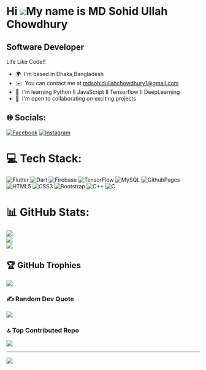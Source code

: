 Hi ![](https://user-images.githubusercontent.com/18350557/176309783-0785949b-9127-417c-8b55-ab5a4333674e.gif)My name is MD Sohid Ullah Chowdhury
================================================================================================================================================

Software Developer
------------------

Life Like Code!!

*   🌍  I'm based in Dhaka,Bangladesh
*   ✉️  You can contact me at [mdsohidullahchowdhury1@gmail.com](mailto:mdsohidullahchowdhury1@gmail.com)
*   🧠  I'm learning Python II JavaScript II Tensorflow II DeepLearning
*   🤝  I'm open to collaborating on exciting projects
## 🌐 Socials:
[![Facebook](https://img.shields.io/badge/Facebook-%231877F2.svg?logo=Facebook&logoColor=white)](https://facebook.com/https://www.facebook.com/shakilchowdhury19) [![Instagram](https://img.shields.io/badge/Instagram-%23E4405F.svg?logo=Instagram&logoColor=white)](https://instagram.com/https://www.instagram.com/shakil_chowdhury19/) 

# 💻 Tech Stack:
![Flutter](https://img.shields.io/badge/Flutter-%2302569B.svg?style=flat&logo=Flutter&logoColor=white)
![Dart](https://img.shields.io/badge/dart-%230175C2.svg?style=flat&logo=dart&logoColor=white) 
![Firebase](https://img.shields.io/badge/firebase-%23039BE5.svg?style=flat&logo=firebase) 
![TensorFlow](https://img.shields.io/badge/TensorFlow-%23FF6F00.svg?style=flat&logo=TensorFlow&logoColor=white)
![MySQL](https://img.shields.io/badge/mysql-%2300000f.svg?style=flat&logo=mysql&logoColor=white)
![GithubPages](https://img.shields.io/badge/github%20pages-121013?style=flat&logo=github&logoColor=white) 
![HTML5](https://img.shields.io/badge/html5-%23E34F26.svg?style=flat&logo=html5&logoColor=white) 
![CSS3](https://img.shields.io/badge/css3-%231572B6.svg?style=flat&logo=css3&logoColor=white) 
![Bootstrap](https://img.shields.io/badge/bootstrap-%238511FA.svg?style=flat&logo=bootstrap&logoColor=white) 
![C++](https://img.shields.io/badge/c++-%2300599C.svg?style=flat&logo=c%2B%2B&logoColor=white) 
![C](https://img.shields.io/badge/c-%2300599C.svg?style=flat&logo=c&logoColor=white)

# 📊 GitHub Stats:
![](https://github-readme-stats.vercel.app/api?username=MdSohidUllahChowdhury&theme=dark&hide_border=false&include_all_commits=true&count_private=true)<br/>
![](https://github-readme-streak-stats.herokuapp.com/?user=MdSohidUllahChowdhury&theme=dark&hide_border=false)<br/>
![](https://github-readme-stats.vercel.app/api/top-langs/?username=MdSohidUllahChowdhury&theme=dark&hide_border=false&include_all_commits=true&count_private=true&layout=compact)

## 🏆 GitHub Trophies
![](https://github-profile-trophy.vercel.app/?username=MdSohidUllahChowdhury&theme=darkhub&no-frame=false&no-bg=true&margin-w=4)

### ✍️ Random Dev Quote
![](https://quotes-github-readme.vercel.app/api?type=horizontal&theme=radical)

### 🔝 Top Contributed Repo
![](https://github-contributor-stats.vercel.app/api?username=MdSohidUllahChowdhury&limit=5&theme=dracula&combine_all_yearly_contributions=true)

---
[![](https://visitcount.itsvg.in/api?id=MdSohidUllahChowdhury&icon=0&color=0)](https://visitcount.itsvg.in)

<!-- Proudly created with GPRM ( https://gprm.itsvg.in ) -->
